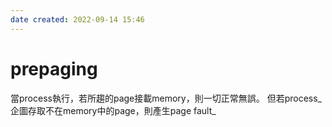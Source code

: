 ```yaml
---
date created: 2022-09-14 15:46
---
```


# prepaging

當process執行，若所趨的page接載memory，則一切正常無誤。
但若process_企圖存取不在memory中的page，則產生page fault_
